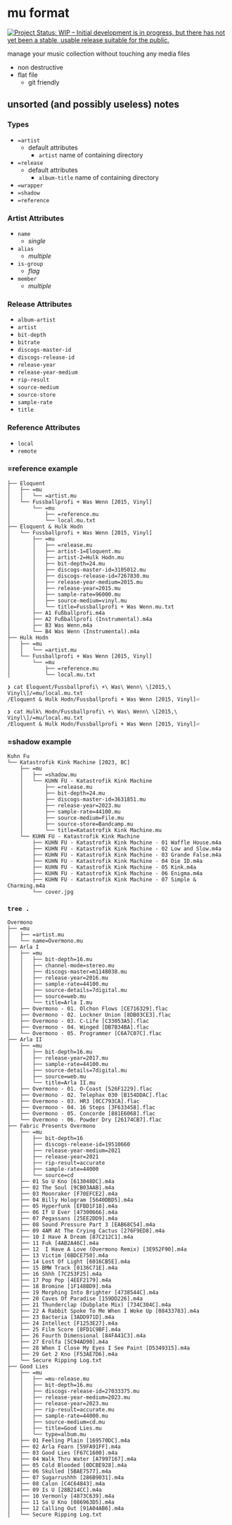 # mu format 
[![Project Status: WIP – Initial development is in progress, but there has not yet been a stable, usable release suitable for the public.](https://www.repostatus.org/badges/latest/wip.svg)](https://www.repostatus.org/#wip)

manage your music collection without touching any media files

* non destructive
* flat file
  * git friendly
 
## unsorted (and possibly useless) notes

### Types

* `=artist`
  * default attributes
    * `artist` name of containing directory
* `=release`
  * default attributes
    * `album-title` name of containing directory
* `=wrapper`
* `=shadow`
* `=reference`

###  Artist Attributes
* `name`
  * *single*
* `alias`
  * *multiple*
* `is-group`
  * *flag*
* `member`
  * *multiple*

### Release Attributes
* `album-artist`
* `artist`
* `bit-depth`
* `bitrate`
* `discogs-master-id`
* `discogs-release-id`
* `release-year`
* `release-year-medium`
* `rip-result`
* `source-medium`
* `source-store`
* `sample-rate`
* `title`

### Reference Attributes
* `local`
* `remote`

### =reference example

```
├── Eloquent
│   ├── =mu
│   │   └── =artist.mu
│   └── Fussballprofi + Was Wenn [2015, Vinyl]
│       └── =mu
│           ├── =reference.mu
│           └── local.mu.txt
├── Eloquent & Hulk Hodn
│   └── Fussballprofi + Was Wenn [2015, Vinyl]
│       ├── =mu
│       │   ├── =release.mu
│       │   ├── artist-1=Eloquent.mu
│       │   ├── artist-2=Hulk Hodn.mu
│       │   ├── bit-depth=24.mu
│       │   ├── discogs-master-id=3105012.mu
│       │   ├── discogs-release-id=7267830.mu
│       │   ├── release-year-medium=2015.mu
│       │   ├── release-year=2015.mu
│       │   ├── sample-rate=96000.mu
│       │   ├── source-medium=vinyl.mu
│       │   └── title=Fussballprofi + Was Wenn.mu.txt
│       ├── A1 Fußballprofi.m4a
│       ├── A2 Fußballprofi (Instrumental).m4a
│       ├── B3 Was Wenn.m4a
│       └── B4 Was Wenn (Instrumental).m4a
├── Hulk Hodn
│   ├── =mu
│   │   └── =artist.mu
│   └── Fussballprofi + Was Wenn [2015, Vinyl]
│       └── =mu
│           ├── =reference.mu
│           └── local.mu.txt
```

```
❯ cat Eloquent/Fussballprofi\ +\ Was\ Wenn\ \[2015,\ Vinyl\]/=mu/local.mu.txt 
/Eloquent & Hulk Hodn/Fussballprofi + Was Wenn [2015, Vinyl]⏎ 
```

```
❯ cat Hulk\ Hodn/Fussballprofi\ +\ Was\ Wenn\ \[2015,\ Vinyl\]/=mu/local.mu.txt 
/Eloquent & Hulk Hodn/Fussballprofi + Was Wenn [2015, Vinyl]⏎ 
```



### =shadow example

```
Kuhn Fu
└── Katastrofik Kink Machine [2023, BC]
    ├── =mu
    │   ├── =shadow.mu
    │   └── KUHN FU - Katastrofik Kink Machine
    │       ├── =release.mu
    │       ├── bit-depth=24.mu
    │       ├── discogs-master-id=3631851.mu
    │       ├── release-year=2023.mu
    │       ├── sample-rate=44100.mu
    │       ├── source-medium=File.mu
    │       ├── source-store=Bandcamp.mu
    │       └── title=Katastrofik Kink Machine.mu
    └── KUHN FU - Katastrofik Kink Machine
        ├── KUHN FU - Katastrofik Kink Machine - 01 Waffle House.m4a
        ├── KUHN FU - Katastrofik Kink Machine - 02 Low and Slow.m4a
        ├── KUHN FU - Katastrofik Kink Machine - 03 Grande False.m4a
        ├── KUHN FU - Katastrofik Kink Machine - 04 Die ID.m4a
        ├── KUHN FU - Katastrofik Kink Machine - 05 Kink.m4a
        ├── KUHN FU - Katastrofik Kink Machine - 06 Enigma.m4a
        ├── KUHN FU - Katastrofik Kink Machine - 07 Simple & Charming.m4a
        └── cover.jpg
```

### `tree .`

```
Overmono
├── =mu
│   ├── =artist.mu
│   └── name=Overmono.mu
├── Arla I
│   ├── =mu
│   │   ├── bit-depth=16.mu
│   │   ├── channel-mode=stereo.mu
│   │   ├── discogs-master=m1148038.mu
│   │   ├── release-year=2016.mu
│   │   ├── sample-rate=44100.mu
│   │   ├── source-details=7digital.mu
│   │   ├── source=web.mu
│   │   └── title=Arla I.mu
│   ├── Overmono - 01. Olchon Flows [CE716329].flac
│   ├── Overmono - 02. Lockner Union [8DB03CE3].flac
│   ├── Overmono - 03. C-Life [C33053A5].flac
│   ├── Overmono - 04. Winged [DB7B34BA].flac
│   └── Overmono - 05. Programmer [C6A7C07C].flac
├── Arla II
│   ├── =mu
│   │   ├── bit-depth=16.mu
│   │   ├── release-year=2017.mu
│   │   ├── sample-rate=44100.mu
│   │   ├── source-details=7digital.mu
│   │   ├── source=web.mu
│   │   └── title=Arla II.mu
│   ├── Overmono - 01. O-Coast [526F1229].flac
│   ├── Overmono - 02. Telephax 030 [B154DDAC].flac
│   ├── Overmono - 03. HR3 [0CC793CA].flac
│   ├── Overmono - 04. 16 Steps [3F633458].flac
│   ├── Overmono - 05. Concorde [881E6068].flac
│   └── Overmono - 06. Powder Dry [26174CB7].flac
├── Fabric Presents Overmono
│   ├── =mu
│   │   ├── bit-depth=16
│   │   ├── discogs-release-id=19510660
│   │   ├── release-year-medium=2021
│   │   ├── release-year=2021
│   │   ├── rip-result=accurate
│   │   ├── sample-rate=44000
│   │   └── source=cd
│   ├── 01 So U Kno [613048DC].m4a
│   ├── 02 The Soul [9CB03AAB].m4a
│   ├── 03 Moonraker [F70EFCE2].m4a
│   ├── 04 Billy Hologram [5640DBD5].m4a
│   ├── 05 Hyperfunk [EFBD1F18].m4a
│   ├── 06 If U Ever [47300666].m4a
│   ├── 07 Pegassans [25EE2DD9].m4a
│   ├── 08 Sound Pressure Part 3 [EAB68C54].m4a
│   ├── 09 4AM At The Crying Cactus [276F9ED8].m4a
│   ├── 10 I Have A Dream [87C212C1].m4a
│   ├── 11 Fuk [4AB2A46C].m4a
│   ├── 12  I Have A Love (Overmono Remix) [3E952F90].m4a
│   ├── 13 Victim [6BDCE750].m4a
│   ├── 14 Lost Of Light [6016CB5E].m4a
│   ├── 15 BMW Track [0136C71E].m4a
│   ├── 16 Shhh [7C253F25].m4a
│   ├── 17 Pop Pop [4EEF2179].m4a
│   ├── 18 Bromine [1F148BD9].m4a
│   ├── 19 Morphing Into Brighter [4738544C].m4a
│   ├── 20 Caves Of Paradise [159DD226].m4a
│   ├── 21 Thunderclap (Dubplate Mix) [734C304C].m4a
│   ├── 22 A Rabbit Spoke To Me When I Woke Up [08433783].m4a
│   ├── 23 Bacteria [3ADD971D].m4a
│   ├── 24 Intellect [F1253E27].m4a
│   ├── 25 Film Score [8FD1C9BF].m4a
│   ├── 26 Fourth Dimensional [84FA41C3].m4a
│   ├── 27 Erolfa [5C94AD90].m4a
│   ├── 28 When I Close My Eyes I See Paint [D5349315].m4a
│   ├── 29 Get 2 Kno [F53AE7D6].m4a
│   └── Secure Ripping Log.txt
├── Good Lies
│   ├── =mu
│   │   ├── =mu-release.mu
│   │   ├── bit-depth=16.mu
│   │   ├── discogs-release-id=27033375.mu
│   │   ├── release-year-medium=2023.mu
│   │   ├── release-year=2023.mu
│   │   ├── rip-result=accurate.mu
│   │   ├── sample-rate=44000.mu
│   │   ├── source-medium=cd.mu
│   │   ├── title=Good Lies.mu
│   │   └── type=album.mu
│   ├── 01 Feeling Plain [169570DC].m4a
│   ├── 02 Arla Fearn [59FA91FF].m4a
│   ├── 03 Good Lies [F67C1600].m4a
│   ├── 04 Walk Thru Water [A7997167].m4a
│   ├── 05 Cold Blooded [0DCBE928].m4a
│   ├── 06 Skulled [5BAE7577].m4a
│   ├── 07 Sugarrushhh [286B9031].m4a
│   ├── 08 Calon [C4C64843].m4a
│   ├── 09 Is U [28B214CC].m4a
│   ├── 10 Vermonly [4873C639].m4a
│   ├── 11 So U Kno [086963D5].m4a
│   ├── 12 Calling Out [91A04AB6].m4a
│   └── Secure Ripping Log.txt
```